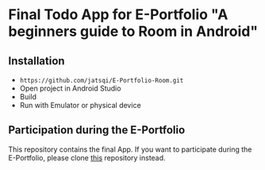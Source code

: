 # Final Todo App for E-Portfolio "A beginners guide to Room in Android"

## Installation

* ``` https://github.com/jatsqi/E-Portfolio-Room.git ```
* Open project in Android Studio
* Build
* Run with Emulator or physical device

## Participation during the E-Portfolio

This repository contains the final App. If you want to participate during the E-Portfolio, please clone [this](https://github.com/jatsqi/Todo) repository instead.
